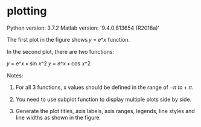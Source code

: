 # plotting

Python version: 3.7.2
Matlab version: '9.4.0.813654 (R2018a)'

The first plot in the figure shows 𝑦 = 𝑒^𝑥 function. 

In the second plot, there are two functions:

𝑦 = 𝑒^𝑥 ∗ sin 𝑥^2
𝑦 = 𝑒^𝑥 ∗ cos 𝑥^2

Notes:
1. For all 3 functions, x values should be defined in the
range of −𝜋 𝑡𝑜 + 𝜋.

2. You need to use subplot function to display multiple
plots side by side.

3. Generate the plot titles, axis labels, axis ranges,
legends, line styles and line widths as shown in the
figure. 
